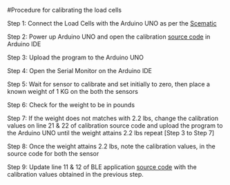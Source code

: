 #Procedure for calibrating the load cells


Step 1: Connect the Load Cells with the Arduino UNO as per the [Scematic](Schematic.png)

Step 2: Power up Arduino UNO and open the calibration [source code](hardware/calibrate/calibrate.ino) in Arduino IDE

Step 3: Upload the program to the Arduino UNO

Step 4:	Open the Serial Monitor on the Arduino IDE

Step 5: Wait for sensor to calibrate and set initially to zero, then place a known weight of 1 KG on the both the sensors

Step 6: Check for the weight to be in pounds

Step 7: If the weight does not matches with 2.2 lbs, change the calibration values on line 21 & 22 of calibration source code and upload the program to the Arduino UNO until the weight attains 2.2 lbs repeat [Step 3 to Step 7]

Step 8: Once the weight attains 2.2 lbs, note the calibration values, in the source code for both the sensor

Step 9: Update line 11 & 12 of BLE application [source code](hardware/bleHM10/bleHM10.ino) with the calibration values obtained in the previous step.

